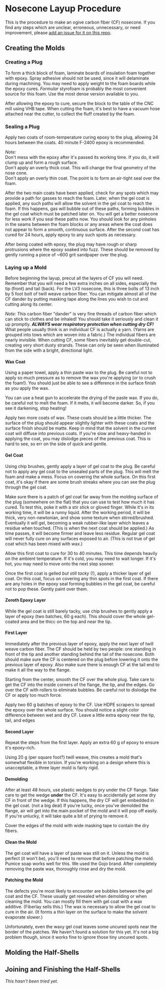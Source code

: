 # Nosecone Layup Procedure
This is the procedure to make an ogive carbon fiber (CF) nosecone. If you find any steps which are unclear, erroneous, unnecessary, or need improvement, please [add an issue for it on this repo](https://github.com/psas/lv3.0-airframe/issues). 

## Creating the Molds
### Creating a Plug
To form a thick block of foam, laminate boards of insulation foam together with epoxy.
Spray adhesive should not be used, since it will delaminate during machining. 
You may need to apply weight to the foam boards while the epoxy cures. 
_Formular_ styrofoam is probably the most convenient source for this foam. Use the most dense version available to you.

After allowing the epoxy to cure, secure the block to the table of the CNC mill using VHB tape. 
When cutting the foam, it's best to have a vacuum hose attached near the cutter, to collect the fluff created by the foam. 

### Sealing a Plug
Apply two coats of room-temperature curing epoxy to the plug, allowing 24 hours between the coats. 
40 minute F-2400 epoxy is recommended.

_Note:_  
Don't mess with the epoxy after it's passed its working time. If you do, it will clump up and form a rough surface.  
Don't apply an overly thick coat. This will change the final geometry of the nose cone.  
Don't apply an overly thin coat. The point is to form an air-tight seal over the foam.  

After the two main coats have been applied, check for any spots which may provide a path for gasses to reach the foam. 
Later, when the gel coat is applied, any such paths will allow the solvent in the gel coat to reach the foam. 
If this happens, gas will bubble out of these paths, forming bubbles in the gel coat which must be patched later on.
You will get a better nosecone for less work if you seal these paths now. 
You should look for any pinholes in the seams between the foam blocks or any areas where the coat does not appear to form a smooth, continuous surface.
After the second coat has cured for 24 hours, apply epoxy to any such spots as necessary.

After being coated with epoxy, the plug may have rough or sharp protrusions where the epoxy soaked into fuzz. 
These should be removed by gently running a piece of ~600 grit sandpaper over the plug. 

### Laying up a Mold
Before beginning the layup, precut all the layers of CF you will need. Remember that you will need a few extra inches on all sides, especially the tip (front) and tail (back).
For the LV3 nosecone, this is three bolts of 13 inch by 5 foot bolt of twill weave carbon fiber.
You can mitigate almost all of the CF dander by putting masking tape along the lines you wish to cut and cutting along its center.

_Note:_
This carbon fiber "dander" is very fine threads of carbon fiber which can stick to clothes and be inhaled! You should take it seriously and clean it up promptly. ___ALWAYS wear respiratory protection when cutting dry CF!___
What people usually think is an individual CF is actually a yarn. (Yarns are grouped into tows which are woven into a fabric.)
The individual fibers are nearly invisible. When cutting CF, some fibers inevitably get double-cut, creating very short dusty strands. These can only be seen when illuminated from the side with a bright, directional light. 
#### Wax Coat
Using a paper towel, apply a thin paste wax to the plug. Be careful not to apply so much pressure as to remove the wax you're applying (or to crush the foam!).
You should just be able to see a difference in the surface finish as you apply the wax.

You can use a heat gun to accelerate the drying of the paste wax. If you do, be careful not to melt the foam. If it melts, it will become darker. So, if you see it darkening, stop heating!

Apply two more coats of wax. These coats should be a little thicker. The surface of the plug should appear slightly lighter with these coats and the surface finish should be matte. 
Keep in mind that the solvent in the current coat will diffuse into previous coats. If you're slow and heavy-handed in applying the coat, you may dislodge pieces of the previous coat. This is hard to see, so err on the side of quick and gentle.

#### Gel Coat
Using chip brushes, gently apply a layer of gel coat to the plug. Be careful not to apply any gel coat to the unsealed parts of the plug.
This will melt the foam and make a mess.
Focus on covering the whole surface. On this first coat, it's okay if there are some brush streaks where you can see the plug through the gel coat.

Make sure there is a patch of gel coat far away from the molding surface of the plug (somewhere on the flat) that you can use to test how much it has cured.
To test this, poke it with a stir stick or gloved finger. While it's in its working time, it will be a runny liquid. After the working period, it will be thick, very non-newtonian, and show some texture when stirred/brushed. Eventually it will gel, becoming a weak rubber-like layer which leaves a residue when touched. (This is when the next coat should be applied.) As time passes, it will become firmer and leave less residue. Regular gel coat will never fully cure on any surfaces exposed to air. (This is not true of gel coat which has been mixed with wax.)

Allow this first coat to cure for 30 to 40 minutes. This time depends heavily on the ambient temperature. 
If it's cold, you may need to wait longer. If it's hot, you may need to move onto the next step sooner.

Once the first coat is gelled _but still tacky_ (!), apply a thicker layer of gel coat. On this coat, focus on covering any thin spots in the first coat. 
If there are any holes in the epoxy seal forming bubbles in the gel coat, be careful not to pop these. Gently paint over them.

#### Zeroth Epoxy Layer
While the gel coat is still barely tacky, use chip brushes to gently apply a layer of epoxy (two batches, 60 g each).
This should cover the whole gel-coated area and be thicc on the top and near the tip.

#### First Layer
Immediately after the previous layer of epoxy, apply the next layer of twill weave carbon fiber. The CF should be held by two people: one standing in front of the tip and another standing behind the tail of the nosecone. 
Both should make sure the CF is centered on the plug before lowering it onto the previous layer of epoxy. Also make sure there is enough CF at the tail end to make it all the way to the flange.

Starting from the center, smooth the CF over the whole plug. Take care to get the CF into the inside corners of the flange, the tip, and the edges.
Go over the CF with rollers to eliminate bubbles. Be careful not to dislodge the CF or apply too much force.

Apply two 60 g batches of epoxy to the CF. Use HDPE scrapers to spread the epoxy over the whole surface. You should notice a slight color difference between wet and dry CF.
Leave a little extra epoxy near the tip, tail, and edges

#### Second Layer
Repeat the steps from the first layer. Apply an extra 60 g of epoxy to ensure it's epoxy-rich.

Using 20 g (per square foot?) twill weave, this creates a mold that's somewhat flexible in torsion. If you're working on a design where this is unacceptable, a three layer mold is fairly rigid.

#### Demolding
After at least 48 hours, use plastic wedges to pry under the CF flange. Take care to get the wedge __under__ the CF. 
It's easy to accidentally get some dry CF in front of the wedge.  If this happens, the dry CF will get embedded in the gel coat. (not a big deal)
If you're lucky, once you've demolded the flange, air will get into the main pocket of the mold and it will pop off easily.
If you're unlucky, it will take quite a bit of prying to remove it.

Cover the edges of the mold with wide masking tape to contain the dry fibers.

#### Clean the Mold
The gel coat will have a layer of paste wax still on it. Unless the mold is perfect (it won't be), you'll need to remove that before patching the mold.
Pumice soap works well for this. We used the Gojo brand.
After completely removing the paste wax, thoroughly rinse and dry the mold.

#### Patching the Mold
The defects you're most likely to encounter are bubbles between the gel coat and the CF.
These usually get revealed when demolding or when cleaning the mold. You can mostly fill them with gel coat with a wax additive. (Fiberlay sells this.)
The wax is necessary to allow the gel coat to cure in the air. (It forms a thin layer on the surface to make the solvent evaporate slower.)

Unfortunately, even the waxy gel coat leaves some uncured spots near the border of the patches. We haven't found a solution for this yet. 
It's not a big problem though, since it works fine to ignore those tiny uncured spots. 

## Molding the Half-Shells

## Joining and Finishing the Half-Shells
_This hasn't been tried yet._
